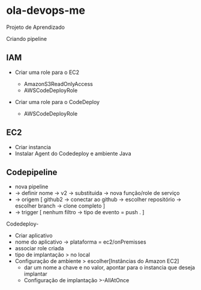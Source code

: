 # ola-devops-me

Projeto de Aprendizado

Criando pipeline


IAM
-
- Criar uma role para o EC2
  - AmazonS3ReadOnlyAccess
  - AWSCodeDeployRole

- Criar uma role para o CodeDeploy
  - AWSCodeDeployRole

EC2
-
- Criar instancia
- Instalar Agent do Codedeploy e ambiente Java


Codepipeline
- 
- nova pipeline
- -> definir nome -> v2 ->  substituida -> nova função/role de serviço
- -> origem  [ github2 -> conectar ao github -> escolher repositório -> escolher branch -> clone completo ]
- -> trigger [ nenhum filtro -> tipo de evento = push . ]

Codedeploy-

- Criar aplicativo
- nome do aplicativo -> plataforma = ec2/onPremisses
- associar role criada
- tipo de implantação > no local
- Configuração de ambiente > escolher[Instâncias do Amazon EC2]
  - dar um nome a chave e no valor, apontar para o instancia que deseja implantar
  - Configuração de implantação >-AllAtOnce










